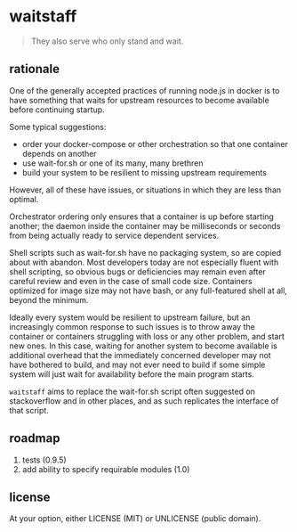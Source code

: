 # waitstaff

> They also serve who only stand and wait.

## rationale

One of the generally accepted practices of running node.js in docker is to have something that waits for upstream resources to become available before continuing startup.

Some typical suggestions:

* order your docker-compose or other orchestration so that one container depends on another
* use wait-for.sh or one of its many, many brethren
* build your system to be resilient to missing upstream requirements

However, all of these have issues, or situations in which they are less than optimal.

Orchestrator ordering only ensures that a container is up before starting another; the daemon inside the container may be milliseconds or seconds from being actually ready to service dependent services.

Shell scripts such as wait-for.sh have no packaging system, so are copied about with abandon.   Most developers today are not especially fluent with shell scripting, so obvious bugs or deficiencies may remain even after careful review and even in the case of small code size.  Containers optimized for image size may not have bash, or any full-featured shell at all, beyond the minimum.

Ideally every system would be resilient to upstream failure, but an increasingly common response to such issues is to throw away the container or containers struggling with loss or any other problem, and start new ones.  In this case, waiting for another system to become available is additional overhead that the immediately concerned developer may not have bothered to build, and may not ever need to build if some simple system will just wait for availability before the main program starts.

`waitstaff` aims to replace the wait-for.sh script often suggested on stackoverflow and in other places, and as such replicates the interface of that script.

## roadmap

1. tests (0.9.5)
1. add ability to specify requirable modules (1.0)

## license

At your option, either LICENSE (MIT) or UNLICENSE (public domain).


